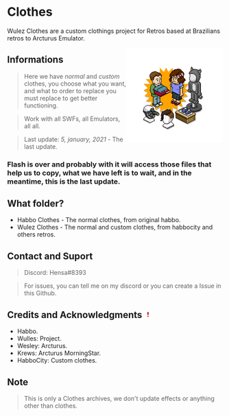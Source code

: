 # Clothes
Wulez Clothes are a custom clothings project for Retros based at Brazilians retros to Arcturus Emulator.

<img src="https://raw.githubusercontent.com/Wulles/eyethatseeseverything/master/Clothing_CataloguePromo.png" align="right">

## Informations

> Here we have *normal* and *custom* clothes, you choose what you want, and what to order to replace you must replace to get better functioning.

> Work with all SWFs, all Emulators, all all.

> Last update: *5, january, 2021* - The last update.

### Flash is over and probably with it will access those files that help us to copy, what we have left is to wait, and in the meantime, this is the last update.

## What folder?

* Habbo Clothes - The normal clothes, from original habbo.
* Wulez Clothes - The normal and custom clothes, from habbocity and others retros.

## Contact and Suport

> Discord: Hensa#8393

> For issues, you can tell me on my discord or you can create a Issue in this Github.

## Credits and Acknowledgments <img src="https://raw.githubusercontent.com/Wulles/eyethatseeseverything/master/icon_10.png">

* Habbo.
* Wulles: Project.
* Wesley: Arcturus.
* Krews: Arcturus MorningStar.
* HabboCity: Custom clothes.

## Note

> This is only a Clothes archives, we don't update effects or anything other than clothes.